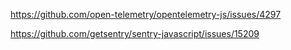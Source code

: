 https://github.com/open-telemetry/opentelemetry-js/issues/4297

https://github.com/getsentry/sentry-javascript/issues/15209